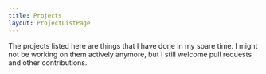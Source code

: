 ```yaml
---
title: Projects
layout: ProjectListPage
---
```


The projects listed here are things that I have done in my spare time. I might not be working on them actively anymore, but I still welcome pull requests and other contributions.
